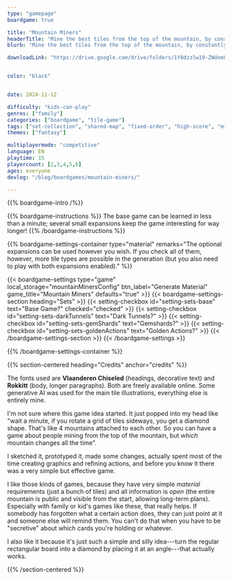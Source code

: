 ```yaml
---
type: "gamepage"
boardgame: true

title: "Mountain Miners"
headerTitle: "Mine the best tiles from the top of the mountain, by constantly changing what is up and what is down."
blurb: "Mine the best tiles from the top of the mountain, by constantly changing what is up and what is down."

downloadLink: "https://drive.google.com/drive/folders/1Y8dzzlw19-ZWUxmLlk7f35NBR22OEEkd"


color: "black"


date: 2024-11-12

difficulty: "kids-can-play"
genres: ["family"]
categories: ["boardgame", "tile-game"]
tags: ["set-collection", "shared-map", "fixed-order", "high-score", "mining", "orientation"]
themes: ["fantasy"]

multiplayermode: "competitive"
language: EN
playtime: 15
playercount: [2,3,4,5,6]
ages: everyone
devlog: "/blog/boardgames/mountain-miners/"

---
```


{{% boardgame-intro /%}}

{{% boardgame-instructions %}}
The base game can be learned in less than a minute; several small expansions keep the game interesting for way longer!
{{% /boardgame-instructions %}}

{{% boardgame-settings-container type="material" remarks="The optional expansions can be used however you wish. If you check all of them, however, more tile types are possible in the generation (but you also need to play with both expansions enabled)." %}}

{{< boardgame-settings type="game" local_storage="mountainMinersConfig" btn_label="Generate Material" game_title="Mountain Miners" defaults="true" >}}
  {{< boardgame-settings-section heading="Sets" >}}
    {{< setting-checkbox id="setting-sets-base" text="Base Game?" checked="checked" >}}
    {{< setting-checkbox id="setting-sets-darkTunnels" text="Dark Tunnels?" >}}
    {{< setting-checkbox id="setting-sets-gemShards" text="Gemshards?" >}}
    {{< setting-checkbox id="setting-sets-goldenActions" text="Golden Actions?" >}}
  {{< /boardgame-settings-section >}}
{{< /boardgame-settings >}}

{{% /boardgame-settings-container %}}

{{% section-centered heading="Credits" anchor="credits" %}}

The fonts used are **Vlaanderen Chiseled** (headings, decorative text) and **Rokkitt** (body, longer paragraphs). Both are freely available online. Some generative AI was used for the main tile illustrations, everything else is entirely mine.

I'm not sure where this game idea started. It just popped into my head like "wait a minute, if you rotate a grid of tiles sideways, you get a diamond shape. That's like 4 mountains attached to each other. So you can have a game about people mining from the top of the mountain, but _which_ mountain changes all the time". 

I sketched it, prototyped it, made some changes, actually spent most of the time creating graphics and refining actions, and before you know it there was a very simple but effective game.

I like those kinds of games, because they have very simple _material_ requirements (just a bunch of tiles) and all information is _open_ (the entire mountain is public and visible from the start, allowing long-term plans). Especially with family or kid's games like these, that really helps. If somebody has forgotten what a certain action does, they can just point at it and someone else will remind them. You can't do that when you have to be "secretive" about which cards you're holding or whatever.

I also like it because it's just such a simple and silly idea---turn the regular rectangular board into a diamond by placing it at an angle---that actually works.

{{% /section-centered %}}